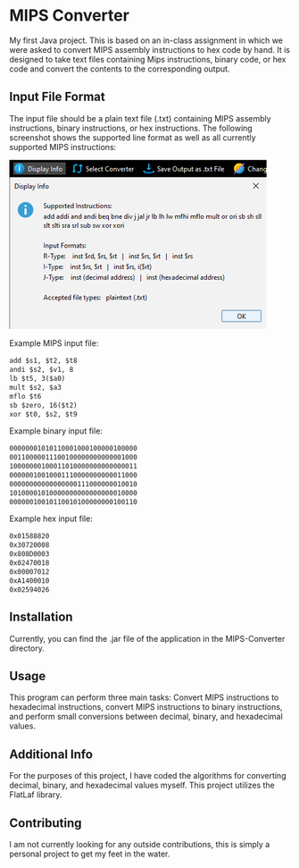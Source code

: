 # MIPS Converter

My first Java project. This is based on an in-class assignment in which we were asked to convert MIPS assembly instructions to hex code by hand. It is designed to take text files containing Mips instructions, binary code, or hex code and convert the contents to the corresponding output. 

## Input File Format

The input file should be a plain text file (.txt) containing MIPS assembly instructions, binary instructions, or hex instructions. The following screenshot shows the supported line format as well as all currently supported MIPS instructions:

![Supported format and instructions](/supported-format-instructions.png?raw=true "Optional Title")

Example MIPS input file:
```
add $s1, $t2, $t8
andi $s2, $v1, 8
lb $t5, 3($a0)
mult $s2, $a3
mflo $t6
sb $zero, 16($t2)
xor $t0, $s2, $t9
```

Example binary input file:
```
00000001010110001000100000100000
00110000011100100000000000001000
10000000100011010000000000000011
00000010010001110000000000011000
00000000000000000111000000010010
10100001010000000000000000010000
00000010010110010100000000100110
```

Example hex input file:
```
0x01588820
0x30720008
0x808D0003
0x02470018
0x00007012
0xA1400010
0x02594026
```

## Installation

Currently, you can find the .jar file of the application in the MIPS-Converter directory.

## Usage

This program can perform three main tasks: Convert MIPS instructions to hexadecimal instructions, convert MIPS instructions to binary instructions, and perform small conversions between decimal, binary, and hexadecimal values. 

## Additional Info

For the purposes of this project, I have coded the algorithms for converting decimal, binary, and hexadecimal values myself. This project utilizes the FlatLaf library. 

## Contributing

I am not currently looking for any outside contributions, this is simply a personal project to get my feet in the water.
